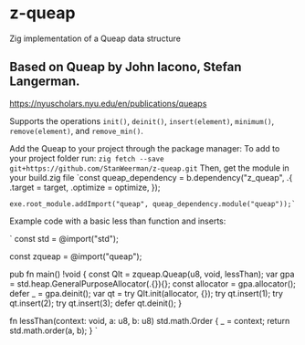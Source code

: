 # z-queap
Zig implementation of a Queap data structure

## Based on Queap by John Iacono, Stefan Langerman.
https://nyuscholars.nyu.edu/en/publications/queaps

Supports the operations `init()`, `deinit()`, `insert(element)`, `minimum()`, `remove(element)`, and `remove_min()`.

Add the Queap to your project through the package manager:
To add to your project folder run:
`zig fetch --save git+https://github.com/StanWeerman/z-queap.git`
Then, get the module in your build.zig file
    `const queap_dependency = b.dependency("z_queap", .{
        .target = target,
        .optimize = optimize,
    });

    exe.root_module.addImport("queap", queap_dependency.module("queap"));`


Example code with a basic less than function and inserts:

`
const std = @import("std");

const zqueap = @import("queap");

pub fn main() !void {
    const Qlt = zqueap.Queap(u8, void, lessThan);
    var gpa = std.heap.GeneralPurposeAllocator(.{}){};
    const allocator = gpa.allocator();
    defer _ = gpa.deinit();
    var qt = try Qlt.init(allocator, {});
    try qt.insert(1);
    try qt.insert(2);
    try qt.insert(3);
    defer qt.deinit();
}

fn lessThan(context: void, a: u8, b: u8) std.math.Order {
    _ = context;
    return std.math.order(a, b);
}
`
